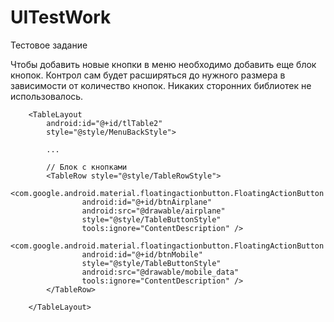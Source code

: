 # UITestWork

Тестовое задание

Чтобы добавить новые кнопки в меню необходимо добавить еще блок кнопок. Контрол сам будет расширяться до нужного размера в зависимости от количество кнопок.
Никаких сторонних библиотек не использовалось. 

        <TableLayout
            android:id="@+id/tlTable2"
            style="@style/MenuBackStyle">

            ...

            // Блок с кнопками
            <TableRow style="@style/TableRowStyle">
                <com.google.android.material.floatingactionbutton.FloatingActionButton
                    android:id="@+id/btnAirplane"
                    android:src="@drawable/airplane"
                    style="@style/TableButtonStyle"
                    tools:ignore="ContentDescription" />
                <com.google.android.material.floatingactionbutton.FloatingActionButton
                    android:id="@+id/btnMobile"
                    style="@style/TableButtonStyle"
                    android:src="@drawable/mobile_data"
                    tools:ignore="ContentDescription" />
            </TableRow>

        </TableLayout>
